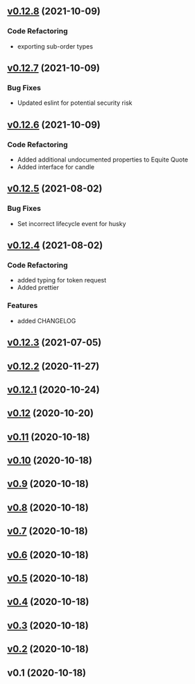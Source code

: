<a name="v0.12.8"></a>

## [v0.12.8](https://github.com/MorpheusNephew/td-ameritrade-models/compare/v0.12.7...v0.12.8) (2021-10-09)

### Code Refactoring

- exporting sub-order types

<a name="v0.12.7"></a>

## [v0.12.7](https://github.com/MorpheusNephew/td-ameritrade-models/compare/v0.12.6...v0.12.7) (2021-10-09)

### Bug Fixes

- Updated eslint for potential security risk

<a name="v0.12.6"></a>

## [v0.12.6](https://github.com/MorpheusNephew/td-ameritrade-models/compare/v0.12.5...v0.12.6) (2021-10-09)

### Code Refactoring

- Added additional undocumented properties to Equite Quote
- Added interface for candle

<a name="v0.12.5"></a>

## [v0.12.5](https://github.com/MorpheusNephew/td-ameritrade-models/compare/v0.12.4...v0.12.5) (2021-08-02)

### Bug Fixes

- Set incorrect lifecycle event for husky

<a name="v0.12.4"></a>

## [v0.12.4](https://github.com/MorpheusNephew/td-ameritrade-models/compare/v0.12.3...v0.12.4) (2021-08-02)

### Code Refactoring

- added typing for token request
- Added prettier

### Features

- added CHANGELOG

<a name="v0.12.3"></a>

## [v0.12.3](https://github.com/MorpheusNephew/td-ameritrade-models/compare/v0.12.2...v0.12.3) (2021-07-05)

<a name="v0.12.2"></a>

## [v0.12.2](https://github.com/MorpheusNephew/td-ameritrade-models/compare/v0.12.1...v0.12.2) (2020-11-27)

<a name="v0.12.1"></a>

## [v0.12.1](https://github.com/MorpheusNephew/td-ameritrade-models/compare/v0.12...v0.12.1) (2020-10-24)

<a name="v0.12"></a>

## [v0.12](https://github.com/MorpheusNephew/td-ameritrade-models/compare/v0.11...v0.12) (2020-10-20)

<a name="v0.11"></a>

## [v0.11](https://github.com/MorpheusNephew/td-ameritrade-models/compare/v0.10...v0.11) (2020-10-18)

<a name="v0.10"></a>

## [v0.10](https://github.com/MorpheusNephew/td-ameritrade-models/compare/v0.9...v0.10) (2020-10-18)

<a name="v0.9"></a>

## [v0.9](https://github.com/MorpheusNephew/td-ameritrade-models/compare/v0.8...v0.9) (2020-10-18)

<a name="v0.8"></a>

## [v0.8](https://github.com/MorpheusNephew/td-ameritrade-models/compare/v0.7...v0.8) (2020-10-18)

<a name="v0.7"></a>

## [v0.7](https://github.com/MorpheusNephew/td-ameritrade-models/compare/v0.6...v0.7) (2020-10-18)

<a name="v0.6"></a>

## [v0.6](https://github.com/MorpheusNephew/td-ameritrade-models/compare/v0.5...v0.6) (2020-10-18)

<a name="v0.5"></a>

## [v0.5](https://github.com/MorpheusNephew/td-ameritrade-models/compare/v0.4...v0.5) (2020-10-18)

<a name="v0.4"></a>

## [v0.4](https://github.com/MorpheusNephew/td-ameritrade-models/compare/v0.3...v0.4) (2020-10-18)

<a name="v0.3"></a>

## [v0.3](https://github.com/MorpheusNephew/td-ameritrade-models/compare/v0.2...v0.3) (2020-10-18)

<a name="v0.2"></a>

## [v0.2](https://github.com/MorpheusNephew/td-ameritrade-models/compare/v0.1...v0.2) (2020-10-18)

<a name="v0.1"></a>

## v0.1 (2020-10-18)
